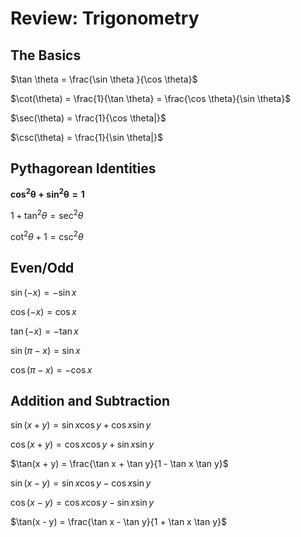 # Review: Trigonometry

## The Basics

$\tan \theta = \frac{\sin \theta }{\cos \theta}$

$\cot(\theta) = \frac{1}{\tan \theta} = \frac{\cos \theta}{\sin \theta}$

$\sec(\theta) = \frac{1}{\cos \theta|}$

$\csc(\theta) = \frac{1}{\sin \theta|}$

## Pythagorean Identities

$\mathbf{\cos^2 \theta + \sin^2 \theta = 1}$

$1 + \tan^2 \theta = \sec^2 \theta$

$\cot^2 \theta + 1 = \csc^2 \theta$

## Even/Odd

$\sin(-x) = - \sin x$

$\cos(-x) = \cos x$
 
$\tan(-x) = - \tan x$

$\sin(\pi - x) = \sin x$

$\cos(\pi -x) = - \cos x$

## Addition and Subtraction

$\sin(x + y) = \sin x \cos y + \cos x \sin y$

$\cos(x + y) = \cos x \cos y + \sin x \sin y$

$\tan(x + y) = \frac{\tan x + \tan y}{1 - \tan x \tan y}$

$\sin(x - y) = \sin x \cos y - \cos x \sin y$

$\cos(x - y) = \cos x \cos y - \sin x \sin y$

$\tan(x - y) = \frac{\tan x - \tan y}{1 + \tan x \tan y}$

## 